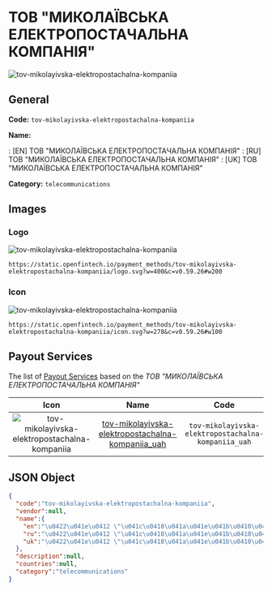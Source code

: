 
# ТОВ "МИКОЛАЇВСЬКА ЕЛЕКТРОПОСТАЧАЛЬНА КОМПАНІЯ" 
![tov-mikolayivska-elektropostachalna-kompaniia](https://static.openfintech.io/payment_methods/tov-mikolayivska-elektropostachalna-kompaniia/logo.svg?w=400&c=v0.59.26#w200)  

## General 
**Code:** `tov-mikolayivska-elektropostachalna-kompaniia` 
 
**Name:** 
 
:	[EN] ТОВ "МИКОЛАЇВСЬКА ЕЛЕКТРОПОСТАЧАЛЬНА КОМПАНІЯ" 
:	[RU] ТОВ "МИКОЛАЇВСЬКА ЕЛЕКТРОПОСТАЧАЛЬНА КОМПАНІЯ" 
:	[UK] ТОВ "МИКОЛАЇВСЬКА ЕЛЕКТРОПОСТАЧАЛЬНА КОМПАНІЯ" 
 
**Category:** `telecommunications` 
 

## Images 

### Logo 
![tov-mikolayivska-elektropostachalna-kompaniia](https://static.openfintech.io/payment_methods/tov-mikolayivska-elektropostachalna-kompaniia/logo.svg?w=400&c=v0.59.26#w200)  

```
https://static.openfintech.io/payment_methods/tov-mikolayivska-elektropostachalna-kompaniia/logo.svg?w=400&c=v0.59.26#w200
```  

### Icon 
![tov-mikolayivska-elektropostachalna-kompaniia](https://static.openfintech.io/payment_methods/tov-mikolayivska-elektropostachalna-kompaniia/icon.svg?w=278&c=v0.59.26#w100)  

```
https://static.openfintech.io/payment_methods/tov-mikolayivska-elektropostachalna-kompaniia/icon.svg?w=278&c=v0.59.26#w100
```  

## Payout Services 
 
The list of [Payout Services](/payout-services/) based on the _ТОВ "МИКОЛАЇВСЬКА ЕЛЕКТРОПОСТАЧАЛЬНА КОМПАНІЯ"_ 

|Icon|Name|Code| 
|:---:|:---:|:---:| 
|![tov-mikolayivska-elektropostachalna-kompaniia](https://static.openfintech.io/payout_methods/tov-mikolayivska-elektropostachalna-kompaniia/icon.svg?w=278&c=v0.59.26#w40) |[tov-mikolayivska-elektropostachalna-kompaniia_uah](/payout-services/tov-mikolayivska-elektropostachalna-kompaniia_uah/)|`tov-mikolayivska-elektropostachalna-kompaniia_uah`| 
 

## JSON Object 

```json
{
  "code":"tov-mikolayivska-elektropostachalna-kompaniia",
  "vendor":null,
  "name":{
    "en":"\u0422\u041e\u0412 \"\u041c\u0418\u041a\u041e\u041b\u0410\u0407\u0412\u0421\u042c\u041a\u0410 \u0415\u041b\u0415\u041a\u0422\u0420\u041e\u041f\u041e\u0421\u0422\u0410\u0427\u0410\u041b\u042c\u041d\u0410 \u041a\u041e\u041c\u041f\u0410\u041d\u0406\u042f\"",
    "ru":"\u0422\u041e\u0412 \"\u041c\u0418\u041a\u041e\u041b\u0410\u0407\u0412\u0421\u042c\u041a\u0410 \u0415\u041b\u0415\u041a\u0422\u0420\u041e\u041f\u041e\u0421\u0422\u0410\u0427\u0410\u041b\u042c\u041d\u0410 \u041a\u041e\u041c\u041f\u0410\u041d\u0406\u042f\"",
    "uk":"\u0422\u041e\u0412 \"\u041c\u0418\u041a\u041e\u041b\u0410\u0407\u0412\u0421\u042c\u041a\u0410 \u0415\u041b\u0415\u041a\u0422\u0420\u041e\u041f\u041e\u0421\u0422\u0410\u0427\u0410\u041b\u042c\u041d\u0410 \u041a\u041e\u041c\u041f\u0410\u041d\u0406\u042f\""
  },
  "description":null,
  "countries":null,
  "category":"telecommunications"
}
```  
